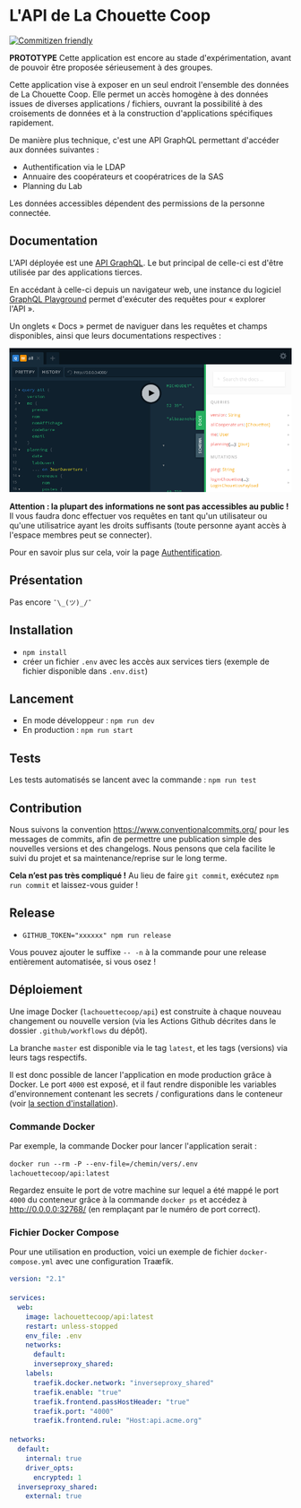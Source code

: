 # L'API de La Chouette Coop

[![Commitizen friendly](https://img.shields.io/badge/commitizen-friendly-brightgreen.svg)](http://commitizen.github.io/cz-cli/)

**PROTOTYPE** Cette application est encore au stade d'expérimentation, avant de
pouvoir être proposée sérieusement à des groupes.

Cette application vise à exposer en un seul endroit l'ensemble des données de
La Chouette Coop. Elle permet un accès homogène à des données issues de diverses
applications / fichiers, ouvrant la possibilité à des croisements de données et
à la construction d'applications spécifiques rapidement.

De manière plus technique, c'est une API GraphQL permettant d'accéder aux données
suivantes :

- Authentification via le LDAP
- Annuaire des coopérateurs et coopératrices de la SAS
- Planning du Lab

Les données accessibles dépendent des permissions de la personne connectée.

## Documentation

L'API déployée est une [API GraphQL](https://graphql.org/). Le but principal de
celle-ci est d'être utilisée par des applications tierces.

En accédant à celle-ci depuis un navigateur web, une instance du logiciel
[GraphQL Playground](https://github.com/prisma/graphql-playground) permet
d'exécuter des requêtes pour « explorer l'API ».

Un onglets « Docs » permet de naviguer dans les requêtes et champs disponibles,
ainsi que leurs documentations respectives :

![Écran de l'application GraphQL Playground](./graphql-playground.png)

**Attention : la plupart des informations ne sont pas accessibles au public !**
Il vous faudra donc effectuer vos requêtes en tant qu'un utilisateur ou qu'une
utilisatrice ayant les droits suffisants (toute personne ayant accès à l'espace
membres peut se connecter).

Pour en savoir plus sur cela, voir la page [Authentification](./authentification.md).

## Présentation

Pas encore `¯\_(ツ)_/¯`

## Installation

- `npm install`
- créer un fichier `.env` avec les accès aux services tiers (exemple de fichier
  disponible dans `.env.dist`)

## Lancement

- En mode développeur : `npm run dev`
- En production : `npm run start`

## Tests

Les tests automatisés se lancent avec la commande : `npm run test`

## Contribution

Nous suivons la convention https://www.conventionalcommits.org/ pour les
messages de commits, afin de permettre une publication simple des nouvelles
versions et des changelogs. Nous pensons que cela facilite le suivi du projet et
sa maintenance/reprise sur le long terme.

**Cela n’est pas très compliqué !** Au lieu de faire `git commit`, exécutez
`npm run commit` et laissez-vous guider !

## Release

- `GITHUB_TOKEN="xxxxxx" npm run release`

Vous pouvez ajouter le suffixe `-- -n` à la commande pour une release
entièrement automatisée, si vous osez !

## Déploiement

Une image Docker (`lachouettecoop/api`) est construite à chaque nouveau
changement ou nouvelle version (via les Actions Github décrites dans le dossier
`.github/workflows` du dépôt).

La branche `master` est disponible via le tag `latest`, et les tags (versions)
via leurs tags respectifs.

Il est donc possible de lancer l'application en mode production grâce à Docker.
Le port `4000` est exposé, et il faut rendre disponible les variables d'environnement
contenant les secrets / configurations dans le conteneur (voir [la section d'installation](#installation)).

### Commande Docker

Par exemple, la commande Docker pour lancer l'application serait :

`docker run --rm -P --env-file=/chemin/vers/.env lachouettecoop/api:latest`

Regardez ensuite le port de votre machine sur lequel a été mappé le port `4000` du
conteneur grâce à la commande `docker ps` et accédez à http://0.0.0.0:32768/
(en remplaçant par le numéro de port correct).

### Fichier Docker Compose

Pour une utilisation en production, voici un exemple de fichier `docker-compose.yml`
avec une configuration Traæfik.

```yml
version: "2.1"

services:
  web:
    image: lachouettecoop/api:latest
    restart: unless-stopped
    env_file: .env
    networks:
      default:
      inverseproxy_shared:
    labels:
      traefik.docker.network: "inverseproxy_shared"
      traefik.enable: "true"
      traefik.frontend.passHostHeader: "true"
      traefik.port: "4000"
      traefik.frontend.rule: "Host:api.acme.org"

networks:
  default:
    internal: true
    driver_opts:
      encrypted: 1
  inverseproxy_shared:
    external: true
```
